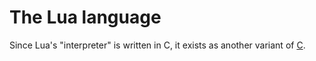 
# The Lua language

Since Lua's "interpreter" is written in C, it exists as another variant of [C](computers-programming-c.md).
